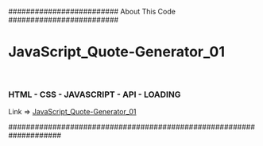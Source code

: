 <p>######################### About This Code #########################</p>
<h1>JavaScript_Quote-Generator_01</h1>
<br>
<h3>HTML - CSS - JAVASCRIPT - API - LOADING</h3>
Link => <a href="https://shahramdbi.github.io/JavaScript_Quote-Generator_01/" target="_blank" >JavaScript_Quote-Generator_01</a>
<br>
<p>####################################################################</p>


